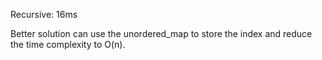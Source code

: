 Recursive: 16ms

Better solution can use the unordered_map to store the index and reduce the time complexity to O(n).